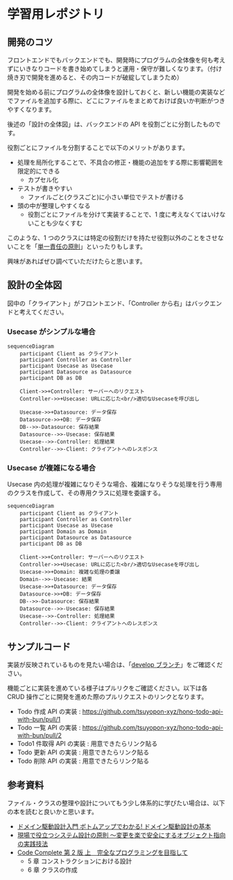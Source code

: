 # 学習用レポジトリ

## 開発のコツ

フロントエンドでもバックエンドでも、開発時にプログラムの全体像を何も考えずにいきなりコードを書き始めてしまうと運用・保守が難しくなります。（付け焼き刃で開発を進めると、その内コードが破綻してしまうため）

開発を始める前にプログラムの全体像を設計しておくと、新しい機能の実装などでファイルを追加する際に、どこにファイルをまとめておけば良いか判断がつきやすくなります。

後述の「設計の全体図」は、バックエンドの API を役割ごとに分割したものです。

役割ごとにファイルを分割することで以下のメリットがあります。

- 処理を局所化することで、不具合の修正・機能の追加をする際に影響範囲を限定的にできる
  - カプセル化
- テストが書きやすい
  - ファイルごと(クラスごと)に小さい単位でテストが書ける
- 頭の中が整理しやすくなる
  - 役割ごとにファイルを分けて実装することで、1 度に考えなくてはいけないことも少なくすむ

このような、1 つのクラスには特定の役割だけを持たせ役割以外のことをさせないことを「[単一責任の原則](https://ja.wikipedia.org/wiki/%E5%8D%98%E4%B8%80%E8%B2%AC%E4%BB%BB%E3%81%AE%E5%8E%9F%E5%89%87)」といったりもします。

興味があればぜひ調べていただけたらと思います。

## 設計の全体図

図中の「クライアント」がフロントエンド、「Controller から右」はバックエンドと考えてください。

### Usecase がシンプルな場合

```mermaid
sequenceDiagram
    participant Client as クライアント
    participant Controller as Controller
    participant Usecase as Usecase
    participant Datasource as Datasource
    participant DB as DB

    Client->>+Controller: サーバーへのリクエスト
    Controller->>+Usecase: URLに応じた<br/>適切なUsecaseを呼び出し

    Usecase->>+Datasource: データ保存
    Datasource->>+DB: データ保存
    DB-->>-Datasource: 保存結果
    Datasource-->>-Usecase: 保存結果
    Usecase-->>-Controller: 処理結果
    Controller-->>-Client: クライアントへのレスポンス
```

### Usecase が複雑になる場合

Usecase 内の処理が複雑になりそうな場合、複雑になりそうな処理を行う専用のクラスを作成して、その専用クラスに処理を委譲する。

```mermaid
sequenceDiagram
    participant Client as クライアント
    participant Controller as Controller
    participant Usecase as Usecase
    participant Domain as Domain
    participant Datasource as Datasource
    participant DB as DB

    Client->>+Controller: サーバーへのリクエスト
    Controller->>+Usecase: URLに応じた<br/>適切なUsecaseを呼び出し
    Usecase->>+Domain: 複雑な処理の委譲
    Domain-->>-Usecase: 結果
    Usecase->>+Datasource: データ保存
    Datasource->>+DB: データ保存
    DB-->>-Datasource: 保存結果
    Datasource-->>-Usecase: 保存結果
    Usecase-->>-Controller: 処理結果
    Controller-->>-Client: クライアントへのレスポンス
```

## サンプルコード

実装が反映されているものを見たい場合は、「[develop ブランチ](https://github.com/tsuyopon-xyz/hono-todo-api-with-bun/tree/develop)」をご確認ください。

機能ごとに実装を進めている様子はプルリクをご確認ください。以下は各 CRUD 操作ごとに開発を進めた際のプルリクエストのリンクとなります。

- Todo 作成 API の実装 : https://github.com/tsuyopon-xyz/hono-todo-api-with-bun/pull/1
- Todo 一覧 API の実装 : https://github.com/tsuyopon-xyz/hono-todo-api-with-bun/pull/2
- Todo1 件取得 API の実装 : 用意できたらリンク貼る
- Todo 更新 API の実装 : 用意できたらリンク貼る
- Todo 削除 API の実装 : 用意できたらリンク貼る

## 参考資料

ファイル・クラスの整理や設計についてもう少し体系的に学びたい場合は、以下の本を読むと良いかと思います。

- [ドメイン駆動設計入門 ボトムアップでわかる! ドメイン駆動設計の基本](https://amzn.to/4a9YMKo)
- [現場で役立つシステム設計の原則 〜変更を楽で安全にするオブジェクト指向の実践技法](https://amzn.to/4aeUWj5)
- [Code Complete 第 2 版 上　完全なプログラミングを目指して](https://amzn.to/3PG0pay)
  - 5 章 コンストラクションにおける設計
  - 6 章 クラスの作成
